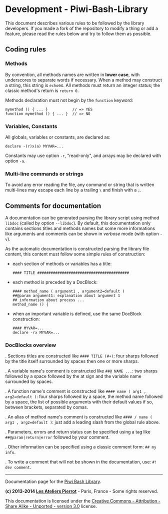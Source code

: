 Development - Piwi-Bash-Library
===============================

This document describes various rules to be followed by the library developers. If you made
a fork of the repository to modify a thing or add a feature, please read the rules below
and try to follow them as possible.


## Coding rules

### Methods

By convention, all methods names are written in **lower case**, with underscores to separate
words if necessary. When a method may construct a string, this string is `echo`es. All methods
must return an integer status; the classic method's return is `return 0`.

Methods declaration must not begin by the `function` keyword:

	mymethod () { ... }           // => YES
	function mymethod () { ... }  // => NO

### Variables, Constants

All globals, variables or constants, are declared as:

    declare -(r)x(a) MYVAR=...

Constants may use option `-r`, "read-only", and arrays may be declared with option `-a`.

### Multi-line commands or strings

To avoid any error reading the file, any command or string that is written multi-lines may
escape each line by a trailing `\` and finish with a `;`.


## Comments for documentation

A documentation can be generated parsing the library script using method `libdoc` (called
by option `--libdoc`). By default, this documentation only contains sections titles and 
methods names but some more informations like arguments and comments can be shown in
*verbose* mode (with option `-v`).

As the automatic documentation is constructed parsing the library file content, this content
must follow some simple rules of construction:

-   each section of methods or variables has a title:

        #### TITLE #########################################

-   each method is preceded by a DocBlock:

        #### method_name ( argument1 , argument2=default )
        ##@param argument1: explanation about argument 1
        ## information about process ...
        method_name () {

-   when an important variable is defined, use the same DocBlock construction:

        #### MYVAR=...
        declare -rx MYVAR=...

### DocBlocks overview

. Sections titles are constructed like `#### TITLE (#+)`: four sharps followed by the title
itself surrounded by spaces then one or more sharps.

. A variable name's comment is constructed like `##@ NAME ...`: two sharps followed by a space
followed by the at sign and the variable name surrounded by spaces.

. A function name's comment is constructed like `#### name ( arg1 , arg2=default )`:
four sharps followed by a space, the method name followed by a space, the list of possible
arguments with their default values if so, between brackets, separated by comas.

. An alias of method name's comment is constructed like `#### / name ( arg1 , arg2=default )`:
just add a leading slash from the global rule above.

. Parameters, errors and return status can be specified using a tag like `##@param|return|error`
followed by your comment.

. Other information can be specified using a classic comment form: `## my info`.

. To write a comment that will not be shown in the documentation, use: `#! dev comment`.


--------------

Documentation page for the [Piwi Bash Library](http://github.com/atelierspierrot/piwi-bash-library).

**(c) 2013-2014 [Les Ateliers Pierrot](http://www.ateliers-pierrot.fr/)** - Paris, France - Some rights reserved.

This documentation is licensed under the [Creative Commons - Attribution - Share Alike - Unported - version 3.0](http://creativecommons.org/licenses/by-sa/3.0/) license.

